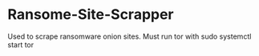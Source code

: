 # Ransome-Site-Scrapper
Used to scrape ransomware onion sites. 
Must run tor with sudo systemctl start tor
